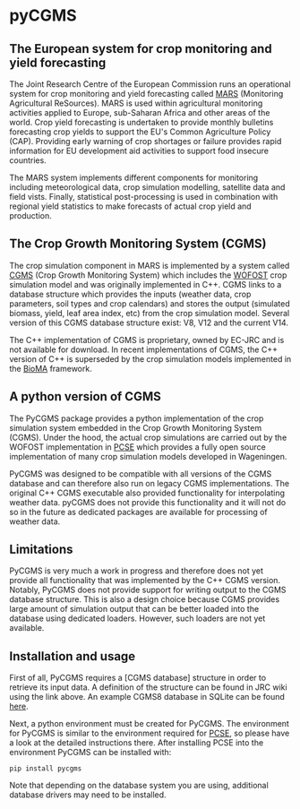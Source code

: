 # pyCGMS

## The European system for crop monitoring and yield forecasting

The Joint Research Centre of the European Commission runs an operational system for
crop monitoring and yield forecasting called [MARS] (Monitoring Agricultural ReSources).
MARS is used within agricultural monitoring activities applied to Europe, sub-Saharan 
Africa and other areas of the world. Crop yield forecasting is undertaken to provide monthly 
bulletins forecasting crop yields to support the EU's Common Agriculture Policy (CAP). 
Providing early warning of crop shortages or failure provides rapid information for EU 
development aid activities to support food insecure countries.

The MARS system implements different components for monitoring including meteorological 
data, crop simulation modelling, satellite data and field vists. Finally, statistical 
post-processing is used in combination with regional yield statistics to make 
forecasts of actual crop yield and production. 

## The Crop Growth Monitoring System (CGMS)
The crop simulation component in MARS is implemented by a system called [CGMS] (Crop Growth
Monitoring System) which includes the [WOFOST] crop simulation model 
and was originally implemented in C++. CGMS links to a database structure which provides the inputs 
(weather data, crop parameters, soil types and crop calendars) and stores the output 
(simulated biomass, yield, leaf area index, etc) from the crop simulation model.
Several version of this CGMS database structure exist: V8, V12 and the current V14.

The C++ implementation of CGMS is proprietary, owned by EC-JRC and is not available for
download. In recent implementations of CGMS, the C++ version of C++ is superseded by
the crop simulation models implemented in the [BioMA] framework.

## A python version of CGMS

The PyCGMS package provides a python implementation of the crop simulation 
system embedded in the Crop Growth Monitoring System (CGMS). Under the hood,
the actual crop simulations are carried out by the WOFOST implementation in 
[PCSE] which provides a fully open source implementation of many crop simulation
models developed in Wageningen.

PyCGMS was designed to be compatible
with all versions of the CGMS database and can therefore also run on legacy CGMS
implementations. The original C++ CGMS executable also provided functionality for 
interpolating weather data. pyCGMS does not provide this functionality and it will 
not do so in the future as dedicated packages are available for processing of weather
data. 

## Limitations

PyCGMS is very much a work in progress and therefore does not yet provide all functionality
that was implemented by the C++ CGMS version. Notably, PyCGMS does not provide support for
writing output to the CGMS database structure. This is also a design choice because CGMS provides
large amount of simulation output that can be better loaded into the database using 
dedicated loaders. However, such loaders are not yet available.


## Installation and usage

First of all, PyCGMS requires a [CGMS database] structure in order to retrieve its input
data. A definition of the structure can be found in JRC wiki using the link above.
An example CGMS8 database in SQLite can be found [here].

Next, a python environment must be created for PyCGMS. The environment for PyCGMS is similar to
the environment required for [PCSE], so please have a look at the detailed instructions there.
After installing PCSE into the environment PyCGMS can be installed with:

    pip install pycgms
    
Note that depending on the database system you are using, additional database drivers may
need to be installed.




[CGMS]: https://www.researchgate.net/publication/262335822_CGMS_Version_80_User_Manual_and_Technical_Documentation
[BioMA]: http://bioma.jrc.ec.europa.eu/
[MARS]: https://ec.europa.eu/jrc/en/mars
[WOFOST]: https://www.sciencedirect.com/science/article/pii/S0308521X17310107
[CGMS-DB]: https://marswiki.jrc.ec.europa.eu/agri4castwiki/index.php/Appendix_5:_Database_objects
[here]: https://wageningenur4-my.sharepoint.com/:u:/g/personal/allard_dewit_wur_nl/EdwuayKW2IhOp6zCYElA0zsB3NGxcKjZc2zE_JGfVPv89Q?e=oeBjPm
[PCSE]: http://pcse.readthedocs.io 
